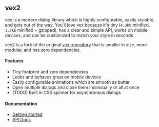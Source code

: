 ## vex2

vex is a modern dialog library which is highly configurable, easily stylable, and gets out of the way. You'll love vex because it's tiny (`4.3kb` minified, `1.7kb` minified + gzipped), has a clear and simple API, works on mobile devices, and can be customized to match your style in seconds.

vex2 is a fork of the original [vex repository](https://github.com/HubSpot/vex) that is smaller in size, more modular, and has zero dependencies.

#### Features
- Tiny footprint and zero dependencies
- Looks and behaves great on mobile devices
- Easily configurable animations which are smooth as butter
- Open multiple dialogs and close them individually or all at once
- (TODO) Built in CSS spinner for asynchronous dialogs

#### Documentation
- [Getting started](/OVERVIEW.md)
- [API Docs](/docs/intro.md)
